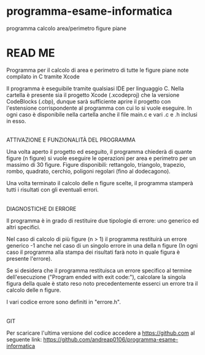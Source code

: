 # programma-esame-informatica
programma calcolo area/perimetro figure piane 

#####
# READ ME

Programma per il calcolo di area e perimetro di tutte le figure piane note compilato in C tramite Xcode

Il programma è eseguibile tramite qualsiasi IDE per linguaggio C. 
Nella cartella è presente sia il progetto Xcode (.xcodeproj) che la versione CodeBlocks (.cbp), 
dunque sarà sufficiente aprire il progetto con l'estensione corrispondente al programma con cui lo si vuole eseguire. 
In ogni caso è disponibile nella cartella anche il file main.c e vari .c e .h inclusi in esso.


######
ATTIVAZIONE E FUNZIONALITÀ DEL PROGRAMMA

Una volta aperto il progetto ed eseguito, il programma chiederà di quante figure (n figure) si vuole eseguire le operazioni per area e perimetro per un massimo di 30 figure. 
Figure disponibili:  rettangolo, triangolo, trapezio, rombo, quadrato, cerchio, poligoni regolari (fino al dodecagono).

Una volta terminato il calcolo delle n figure scelte, il programma stamperà tutti i risultati con gli eventuali errori.


######
DIAGNOSTICHE DI ERRORE

Il programma è in grado di restituire due tipologie di errore:  uno generico ed altri specifici. 

Nel caso di calcolo di più figure (n > 1) il  programma restituirà un errore generico -1 anche nel caso di un singolo errore in una della n figure 
(In ogni caso il programma alla stampa dei risultati farà noto in quale figura è presente l'errore). 

Se si desidera che il programma restituisca un errore specifico al termine dell'esecuzione ("Program ended with exit code:"), calcolare la singola figura della quale è stato reso noto precedentemente esserci un errore tra il calcolo delle n figure.

I vari codice errore sono definiti in "errore.h".



######
GIT

Per scaricare l'ultima versione del codice accedere a https://github.com al seguente link: 
https://github.com/andreap0106/programma-esame-informatica
